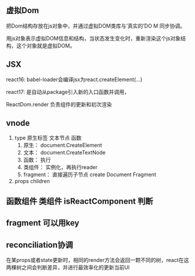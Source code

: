 ## 虚拟Dom

把Dom结构存放在js对象中，并通过虚拟DOM类库与‘真实的’DO M 同步协调。

用js对象表示虚拟DOM信息和结构，当状态发生变化时，重新渲染这个js对象结构，这个对象就是虚拟DOM。

## JSX

react16: babel-loader会编译jsx为react.createElement(...)

react17: 是自动从package引入新的入口函数并调用，

ReactDom.render 负责组件的更新和初次渲染

## vnode

1. type  原生标签 文本节点 函数
   1. 原生： document.CreateElement
   2. 文本： document.CreateTextNode
   3. 函数： 执行
   4. 类组件： 实例化，再执行reader
   5. fragment： 直接遍历子节点 create Document Fragment
2. props  children

## 函数组件 类组件 isReactComponent 判断 

## fragment 可以用key

## reconciliation协调

在某props或者state更新时，相同的render方法会返回一颗不同的树，react在这两棵树之间会判断差异，并进行最效率化的更新当前UI



